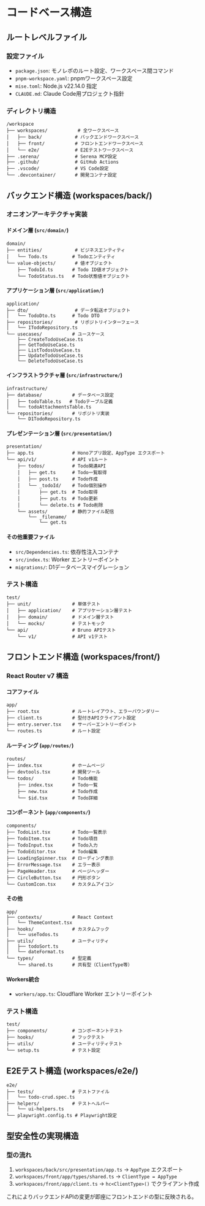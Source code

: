# コードベース構造

## ルートレベルファイル

### 設定ファイル
- `package.json`: モノレポのルート設定、ワークスペース間コマンド
- `pnpm-workspace.yaml`: pnpmワークスペース設定
- `mise.toml`: Node.js v22.14.0 指定
- `CLAUDE.md`: Claude Code用プロジェクト指針

### ディレクトリ構造
```
/workspace
├── workspaces/           # 全ワークスペース
│   ├── back/            # バックエンドワークスペース
│   ├── front/           # フロントエンドワークスペース  
│   └── e2e/             # E2Eテストワークスペース
├── .serena/             # Serena MCP設定
├── .github/             # GitHub Actions
├── .vscode/             # VS Code設定
└── .devcontainer/       # 開発コンテナ設定
```

## バックエンド構造 (workspaces/back/)

### オニオンアーキテクチャ実装

#### ドメイン層 (`src/domain/`)
```
domain/
├── entities/            # ビジネスエンティティ
│   └── Todo.ts         # Todoエンティティ
└── value-objects/       # 値オブジェクト
    ├── TodoId.ts       # Todo ID値オブジェクト
    └── TodoStatus.ts   # Todo状態値オブジェクト
```

#### アプリケーション層 (`src/application/`)
```
application/
├── dto/                 # データ転送オブジェクト
│   └── TodoDto.ts      # Todo DTO
├── repositories/        # リポジトリインターフェース
│   └── ITodoRepository.ts
└── usecases/           # ユースケース
    ├── CreateTodoUseCase.ts
    ├── GetTodoUseCase.ts
    ├── ListTodosUseCase.ts
    ├── UpdateTodoUseCase.ts
    └── DeleteTodoUseCase.ts
```

#### インフラストラクチャ層 (`src/infrastructure/`)
```
infrastructure/
├── database/           # データベース設定
│   ├── todoTable.ts   # Todoテーブル定義
│   └── todoAttachmentsTable.ts
└── repositories/       # リポジトリ実装
    └── D1TodoRepository.ts
```

#### プレゼンテーション層 (`src/presentation/`)
```
presentation/
├── app.ts              # Honoアプリ設定、AppType エクスポート
└── api/v1/             # API v1ルート
    ├── todos/          # Todo関連API
    │   ├── get.ts      # Todo一覧取得
    │   ├── post.ts     # Todo作成
    │   └── _todoId/    # Todo個別操作
    │       ├── get.ts  # Todo取得
    │       ├── put.ts  # Todo更新
    │       └── delete.ts # Todo削除
    └── assets/         # 静的ファイル配信
        └── _filename/
            └── get.ts
```

#### その他重要ファイル
- `src/Dependencies.ts`: 依存性注入コンテナ
- `src/index.ts`: Worker エントリーポイント
- `migrations/`: D1データベースマイグレーション

### テスト構造
```
test/
├── unit/               # 単体テスト
│   ├── application/    # アプリケーション層テスト
│   ├── domain/         # ドメイン層テスト
│   └── mocks/          # テストモック
└── api/                # Bruno APIテスト
    └── v1/             # API v1テスト
```

## フロントエンド構造 (workspaces/front/)

### React Router v7 構造

#### コアファイル
```
app/
├── root.tsx            # ルートレイアウト、エラーバウンダリー
├── client.ts           # 型付きAPIクライアント設定
├── entry.server.tsx    # サーバーエントリーポイント
└── routes.ts           # ルート設定
```

#### ルーティング (`app/routes/`)
```
routes/
├── index.tsx           # ホームページ
├── devtools.tsx        # 開発ツール
└── todos/              # Todo機能
    ├── index.tsx       # Todo一覧
    ├── new.tsx         # Todo作成
    └── $id.tsx         # Todo詳細
```

#### コンポーネント (`app/components/`)
```
components/
├── TodoList.tsx        # Todo一覧表示
├── TodoItem.tsx        # Todo項目
├── TodoInput.tsx       # Todo入力
├── TodoEditor.tsx      # Todo編集
├── LoadingSpinner.tsx  # ローディング表示
├── ErrorMessage.tsx    # エラー表示
├── PageHeader.tsx      # ページヘッダー
├── CircleButton.tsx    # 円形ボタン
└── CustomIcon.tsx      # カスタムアイコン
```

#### その他
```
app/
├── contexts/           # React Context
│   └── ThemeContext.tsx
├── hooks/              # カスタムフック
│   └── useTodos.ts
├── utils/              # ユーティリティ
│   ├── todoSort.ts
│   └── dateFormat.ts
└── types/              # 型定義
    └── shared.ts       # 共有型（ClientType等）
```

#### Workers統合
- `workers/app.ts`: Cloudflare Worker エントリーポイント

### テスト構造
```
test/
├── components/         # コンポーネントテスト
├── hooks/              # フックテスト
├── utils/              # ユーティリティテスト
└── setup.ts            # テスト設定
```

## E2Eテスト構造 (workspaces/e2e/)

```
e2e/
├── tests/              # テストファイル
│   └── todo-crud.spec.ts
├── helpers/            # テストヘルパー
│   └── ui-helpers.ts
└── playwright.config.ts # Playwright設定
```

## 型安全性の実現構造

### 型の流れ
1. `workspaces/back/src/presentation/app.ts` → `AppType` エクスポート
2. `workspaces/front/app/types/shared.ts` → `ClientType = AppType`
3. `workspaces/front/app/client.ts` → `hc<ClientType>()` でクライアント作成

これによりバックエンドAPIの変更が即座にフロントエンドの型に反映される。
